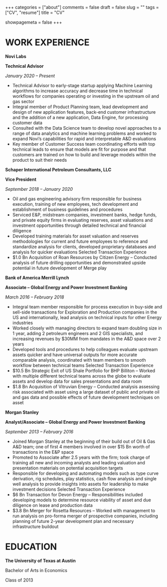 +++
categories = ["about"]
comments = false
draft = false
slug = ""
tags = ["CV", "resume"]
title = "CV"

showpagemeta = false
+++

# WORK EXPERIENCE
	
**Novi Labs**

**Technical Advisor**

*January 2020 – Present*
* Technical Advisor to early-stage startup applying Machine Learning algorithms to increase accuracy and decrease time in technical workflows for companies operating or investing in the upstream oil and gas sector
* Integral member of Product Planning team, lead development and design of new application features, back-end customer infrastructure and the addition of a new application, Data Engine, for processing customer data
* Consulted with the Data Science team to develop novel approaches to a range of data analytics and machine learning problems and worked to expand Novi’s capabilities for rapid and interpretable A&D evaluations
* Key member of Customer Success team coordinating efforts with top technical leads to ensure that models are fit for purpose and that customers are trained on how to build and leverage models within the product to suit their needs	

**Schaper International Petroleum Consultants, LLC**

**Vice President**

*September 2018 – January 2020*
* Oil and gas engineering advisory firm responsible for business execution, training of new employees, tech development and establishment of business guidelines and procedures
* Serviced E&P, midstream companies, investment banks, hedge funds, and private equity firms in evaluating reserves, asset valuations and investment opportunities through detailed technical and financial diligence
* Developed training materials for asset valuation and reserves methodologies for current and future employees to reference and standardize analysis for clients, developed proprietary databases and analysis for quicker evaluations
Selected Transaction Experience
* $1.0 Bn Acquisition of Roan Resources by Citizen Energy – Conducted analysis of future drilling opportunities and demonstrated upside potential in future development of Merge play	

**Bank of America Merrill Lynch**

**Associate – Global Energy and Power Investment Banking**

*March 2016 – February 2018*
* Integral team member responsible for process execution in buy-side and sell-side transactions for Exploration and Production companies in the US and internationally, lead analysis on technical inputs for other Energy industries
* Worked closely with managing directors to expand team doubling size in 1 year, adding 2 petroleum engineers and 2 GIS specialists, and increasing revenues by $30MM from mandates in the A&D space over 2 years
* Developed tools and procedures to help colleagues evaluate upstream assets quicker and have universal outputs for more accurate comparable analysis, coordinated with team members to smooth workflow between technical teams
Selected Transaction Experience
* $10.5 Bn Strategic Exit of US Shale Portfolio for BHP Billiton – Worked with multiple different technical teams across the globe to evaluate assets and develop data for sales presentations and data room
* $1.8 Bn Acquisition of Vitruvian Energy – Conducted analysis assessing risk associated with asset using a large dataset of public and private oil and gas data and possible effects of future development techniques on asset

**Morgan Stanley**

**Analyst/Associate – Global Energy and Power Investment Banking**

*September 2013 – February 2016*
* Joined Morgan Stanley at the beginning of their build out of Oil & Gas A&D team; one of first 4 members involved in over $15 Bn worth of transactions in the E&P space
* Promoted to Associate after 2.5 years with the firm; took charge of training all new and incoming analysts and leading valuation and presentation materials on potential acquisition targets
* Responsible for developing and automating models such as type curve derivation, rig schedules, play statistics, cash flow analysis and single well analysis to provide insights into assets for leadership to make investment decisions 
Selected Transaction Experience
* $6 Bn Transaction for Devon Energy – Responsibilities included developing models to determine resource viability of asset and due diligence on lease and production data
* $3.8 Bn Merger for Rosetta Resources – Worked with management to run analysis on pro-forma merger of prospective companies, including planning of future 2-year development plan and necessary infrastructure buildout

# EDUCATION
	
**The University of Texas at Austin**

Bachelor of Arts in Economics

Class of 2013